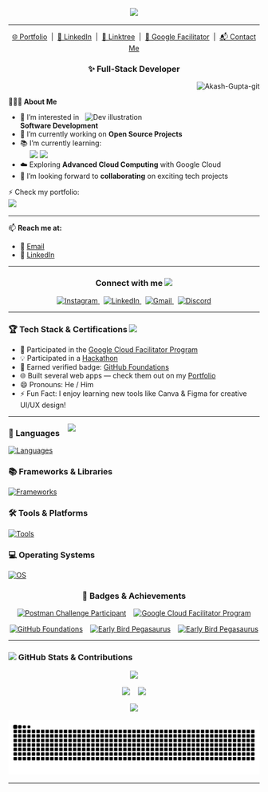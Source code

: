 <p align="center">
  <img src="https://readme-typing-svg.herokuapp.com?font=Righteous&size=30&duration=4000&pause=1000&center=true&vCenter=true&width=800&height=50&lines=Hi+There!+👋+I'm+Akash+Gupta;and+I'm+Full+Stack+Developer!;" />
</p>
  
---
<!--- Adding Header Elements -->

<p align="center">
  <a href="https://www.iamakashit.tech" target="_blank">🌐 Portfolio</a> &nbsp;|&nbsp;
  <a href="https://www.linkedin.com/in/akash-gupta-718363296/" target="_blank">💼 LinkedIn</a> &nbsp;|&nbsp;
  <a href="https://linktr.ee/i_am_akashit" target="_blank">🔗 Linktree</a> &nbsp;|&nbsp;
  <a href="https://www.cloudskillsboost.google/public_profiles/8c74d0f0-e93f-43da-9a49-99e61800e527" target="_blank">🚀 Google Facilitator</a> &nbsp;|&nbsp;
  <a href="mailto:i.am.akash.it@gmail.com">📬 Contact Me</a>
</p>

<h3 align="center">✨ Full-Stack Developer</h3>

<p align="right">
  <img src="https://komarev.com/ghpvc/?username=Akash-gupta-git&label=Profile%20views&color=ff0000&style=plastic" alt="Akash-Gupta-git" />
</p>

<b>👨🏻‍💻 About Me</b>

<img src="https://raw.githubusercontent.com/sanjay-kv/sanjay-kv/main/Assets/illustration.png" width="350px" align="right" alt="Dev illustration">

<ul>
  <li>👀 I’m interested in <b>Software Development</b></li>
  <li>🌱 I’m currently working on <b>Open Source Projects</b></li>
  <li>📚 I’m currently learning:
    <br>&nbsp;&nbsp;&nbsp;&nbsp;
    <img src="https://img.shields.io/badge/-npm-3b2e5a?style=plastic&logo=npm" />
    <img src="https://img.shields.io/badge/-web3-%231572B6?style=plastic&logo=web3" />
  </li>
  <li>☁️ Exploring <b>Advanced Cloud Computing</b> with Google Cloud</li>
  <li>🤝 I’m looking forward to <b>collaborating</b> on exciting tech projects</li>
</ul>

⚡ Check my portfolio:  
<a href="https://www.iamakashit.tech" target="_blank">
  <img src="https://img.shields.io/badge/-Portfolio-%23E44D27?style=for-the-badge&logo=Google-Chrome&logoColor=white" />
</a>

---

📫 **Reach me at:**  
- 📧 [Email](mailto:akashgupta01082002@gmail.com)  
- 💼 [LinkedIn](https://www.linkedin.com/in/akash-gupta-718363296/)  

---

<h3 align="center">
  Connect with me
  <img src="https://github.com/UjjwalSaini07/UjjwalSaini07/blob/main/Assets_Used/Gifs/Port_HandShake.gif" width="50" />
</h3>

<p align="center">
  <a href="https://instagram.com/i_am_akashit" target="_blank">
    <img src="https://raw.githubusercontent.com/rahuldkjain/github-profile-readme-generator/master/src/images/icons/Social/instagram.svg" alt="Instagram" height="30" width="40" />
  </a>
  &nbsp;
  <a href="https://www.linkedin.com/in/akash-gupta-718363296/" target="_blank">
    <img src="https://raw.githubusercontent.com/rahuldkjain/github-profile-readme-generator/master/src/images/icons/Social/linked-in-alt.svg" alt="LinkedIn" height="30" width="40" />
  </a>
  &nbsp;
  <a href="mailto:akashgupta01082002@gmail.com">
    <img src="https://img.icons8.com/fluent/48/000000/gmail.png" alt="Gmail" height="35" width="40"/>
  </a>
  &nbsp;
  <a href="https://discord.com/channels/@me/1388864655304163420" target="_blank">
    <img src="https://raw.githubusercontent.com/rahuldkjain/github-profile-readme-generator/master/src/images/icons/Social/discord.svg" alt="Discord" height="30" width="40" />
  </a>
</p>

---

<h3>
  🏆 Tech Stack & Certifications
  <img src="https://ujjwalsaini07.github.io/GitHub-Achievement-Badges/Assests/Extra/Reactions/trophyemoji.gif" width="40px" />
</h3>

<ul>
  <li>🚀 Participated in the <a href="https://www.cloudskillsboost.google/public_profiles/8c74d0f0-e93f-43da-9a49-99e61800e527" target="_blank">Google Cloud Facilitator Program</a></li>
  <li>💡 Participated in a <a href="https://drive.google.com/file/d/13uRVGILmQKh3Di-DaJyIZOTGeI1uGFTi/view?usp=sharing" target="_blank">Hackathon</a></li>
  <li>📜 Earned verified badge: <a href="https://www.credly.com/badges/c5bf27e8-c763-4ef2-8591-810737a11d1e/linked_in_profile" target="_blank">GitHub Foundations</a></li>
  <li>🌐 Built several web apps — check them out on my <a href="https://www.iamakashit.tech" target="_blank">Portfolio</a></li>
  <li>😄 Pronouns: He / Him</li>
  <li>⚡ Fun Fact: I enjoy learning new tools like Canva & Figma for creative UI/UX design!</li>
</ul>

---

<img align="right" src="https://user-images.githubusercontent.com/73696489/114419405-050adc00-9bd1-11eb-94ee-46acea810265.gif" width="385"/>

<div display="flex" width="50%">

<h3>🚀 Languages</h3>

[![Languages](https://skillicons.dev/icons?i=c,cpp,java,python,js,mysql&perline=8)](https://github.com/Akash-Gupta-git)

<h3>📚 Frameworks & Libraries</h3>

[![Frameworks](https://skillicons.dev/icons?i=nodejs,express,react,bootstrap,figma,canva&perline=8)](https://github.com/Akash-Gupta-git)

<h3>🛠️ Tools & Platforms</h3>

[![Tools](https://skillicons.dev/icons?i=github,replit,vscode,gcp,git,vercel&perline=8)](https://github.com/Akash-Gupta-git)

<h3>💻 Operating Systems</h3>

[![OS](https://skillicons.dev/icons?i=windows,linux&perline=8)](https://github.com/Akash-Gupta-git)

</div>

<h3 align="center">🏅 Badges & Achievements</h3>

<div align="center" style="display:flex; gap:15px; flex-wrap: wrap; justify-content: center;">

  <!-- Postman Challenge Badge -->
  <a href="https://gssoc.girlscript.tech/leaderboard" target="_blank">
    <img src="https://raw.githubusercontent.com/GSSoC24/Postman-Challenge/main/docs/assets/Postman%20White.png" width="100" title="Postman Challenge Participant" />
  </a>

  <!-- Google Cloud Facilitator -->
  <a href="https://www.cloudskillsboost.google/public_profiles/8c74d0f0-e93f-43da-9a49-99e61800e527" target="_blank">
    <img src="https://cdn.qwiklabs.com/Sz1Xo5qmbCHlNiUoH52UExtrPBzLcAS55bDltYbtmqk%3D" width="100" title="Google Cloud Facilitator Program" />
  </a>

  <!-- GitHub Foundations (Credly) -->
  <a href="https://www.credly.com/badges/c5bf27e8-c763-4ef2-8591-810737a11d1e/public_url" target="_blank">
    <img src="https://images.credly.com/size/340x340/images/024d0122-724d-4c5a-bd83-cfe3c4b7a073/image.png" width="100" title="GitHub Foundations" />
  </a>

   <!-- Holopin hacktoberfest2024 -->
  <a href="https://www.holopin.io/claim/cmcjg41jr058607lgfaa9xe0e" target="_blank">
    <img src="https://assets.holopin.io/eyJidWNrZXQiOiJob2xvcGluLWFzc2V0cyIsImtleSI6ImFzc2V0cy9jbDd0ZDhncDUwMTMyMDlrMHd1OHFlNHg5IiwiZWRpdHMiOnsicm90YXRlIjpudWxsfX0=" width="100" title="Early Bird Pegasaurus" />
  </a>

  <a href="https://www.holopin.io/hacktoberfest2024/userbadge/cm1x93ei4148290cl6ihmmcdx8" target="_blank">
    <img src="https://assets.holopin.io/hf2024levels/level0-sloth-terminal-0-0-0-0.webp" width="100" title="Early Bird Pegasaurus" />
  </a>

</div>

<!--------------------------Github Progress------------------------------------------------>
<hr>
<h3 align="left">
  <img src="https://github-production-user-asset-6210df.s3.amazonaws.com/73993775/283932715-9307f2e9-03b3-4b2f-afc4-17f425b4a8ab.gif" width="30px">
  GitHub Stats & Contributions
</h3>

<!-- 🏆  -->
<p align="center">
  <img src="https://github-profile-trophy.vercel.app/?username=Akash-Gupta-git&theme=radical&no-frame=true&no-bg=true&margin-w=10" />
</p>


<p align="center">
  <img height="180em" src="https://github-readme-stats.vercel.app/api?username=Akash-Gupta-git&show_icons=true&theme=radical&count_private=true&hide_border=true&border_radius=10&rank_icon=github" />
  &nbsp;&nbsp;
  <img height="180em" src="https://github-readme-streak-stats.herokuapp.com/?user=Akash-Gupta-git&theme=radical&hide_border=true" />
</p>

<p align="center">
  <img src="https://github-readme-stats.vercel.app/api/top-langs/?username=Akash-Gupta-git&layout=compact&theme=radical&hide_border=true" />
</p>

<!-- 🐍 GitHub Contribution Snake Animation -->
<p align="center">
  <img src="https://raw.githubusercontent.com/Akash-Gupta-git/Akash-Gupta-git/output/github-contribution-grid-snake.svg" alt="snake gif" />
</p>
<hr>


